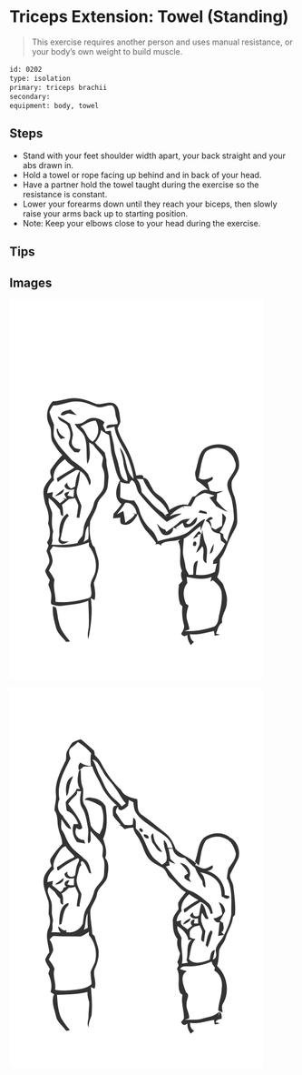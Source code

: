 # Triceps Extension: Towel (Standing)
> This exercise requires another person and uses manual resistance, or your body’s own weight to build muscle.

``` 
id: 0202 
type: isolation 
primary: triceps brachii 
secondary:  
equipment: body, towel 
``` 

## Steps

 - Stand with your feet shoulder width apart, your back straight and your abs drawn in.
 - Hold a towel or rope facing up behind and in back of your head.
 - Have a partner hold the towel taught during the exercise so the resistance is constant.
 - Lower your forearms down until they reach your biceps, then slowly raise your arms back up to starting position.
 - Note: Keep your elbows close to your head during the exercise.

## Tips


## Images

![](./../svg/0202-relaxation.svg)

![](./../svg/0202-tension.svg)
